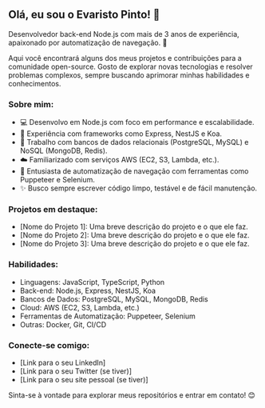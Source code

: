 ## Olá, eu sou o Evaristo Pinto! 👋

Desenvolvedor back-end Node.js com mais de 3 anos de experiência, apaixonado por automatização de navegação. 🤖

Aqui você encontrará alguns dos meus projetos e contribuições para a comunidade open-source. Gosto de explorar novas tecnologias e resolver problemas complexos, sempre buscando aprimorar minhas habilidades e conhecimentos.

### Sobre mim:

* 💻 Desenvolvo em Node.js com foco em performance e escalabilidade.
* 🚀 Experiência com frameworks como Express, NestJS e Koa.
* 💾 Trabalho com bancos de dados relacionais (PostgreSQL, MySQL) e NoSQL (MongoDB, Redis).
* ☁️ Familiarizado com serviços AWS (EC2, S3, Lambda, etc.).
* 🤖 Entusiasta de automatização de navegação com ferramentas como Puppeteer e Selenium.
* ✨ Busco sempre escrever código limpo, testável e de fácil manutenção.

### Projetos em destaque:

* [Nome do Projeto 1]: Uma breve descrição do projeto e o que ele faz.
* [Nome do Projeto 2]: Uma breve descrição do projeto e o que ele faz.
* [Nome do Projeto 3]: Uma breve descrição do projeto e o que ele faz.

### Habilidades:

* Linguagens: JavaScript, TypeScript, Python
* Back-end: Node.js, Express, NestJS, Koa
* Bancos de Dados: PostgreSQL, MySQL, MongoDB, Redis
* Cloud: AWS (EC2, S3, Lambda, etc.)
* Ferramentas de Automatização: Puppeteer, Selenium
* Outras: Docker, Git, CI/CD

### Conecte-se comigo:

* [Link para o seu LinkedIn]
* [Link para o seu Twitter (se tiver)]
* [Link para o seu site pessoal (se tiver)]

Sinta-se à vontade para explorar meus repositórios e entrar em contato! 😊
